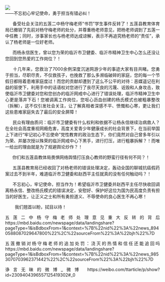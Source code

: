<div class="preface"><img src="https://www.iaders.com/wp-content/uploads/2019/11/339bc-007cr5sply1g5pwky1eg2j30ga096ta2.jpg"></div>
<div class="preface">——不忘初心牢记使命，勇于担当有错必纠！</div>
<p><span id="more-8375"></span></p>
<div class="WB_editor_iframe_new">
<p align="justify">​​&nbsp; &nbsp; &nbsp; 备受社会关注的五莲二中杨守梅老师“书罚”学生事件反转了！五莲县教育体育局已撤销了先前对杨守梅老师的处分，并尊重杨老师意见，把杨老师调到了五莲一中任教；同时，涉事家长也与杨老师达成谅解，表示不再追究杨老师的“责任”，承认了杨老师是一位好老师。</p>
<p align="justify">&nbsp; &nbsp; &nbsp; 而杨永信医生，曾以您为荣的临沂市卫健委、临沂市精神卫生中心怎么还没让您回到您热爱的工作岗位？！</p>
<p align="justify">&nbsp; &nbsp; &nbsp; 十几年来，您救治了7000余例深度沉迷网游少年的事迹大家有目共睹。您勇于担当，尽职尽责，不仅救孩子，也挽救了那么多濒临破碎的家庭，您的每一个节假日都陪着患难家庭度过！而您的贡献却遭到了这么不公平的对待：恶媒遥记在利益的驱使下，利用手中的话语权对您进行了丧尽天良的污蔑、诋毁和人身攻击，致使临沂市卫健委对您和您创办的临沂网戒中心进行了错误处理，临沂市精神卫生中心更是落井下石！您被调离工作岗位，您呕心沥血创建的杨氏模式也被粗暴整改（拆解），这不仅引发社会关注，让了解真相者深感不平、愤慨和心寒，更让我们这些患难家庭失去了最后的安全屏障！</p>
<p align="justify">&nbsp; &nbsp; &nbsp; 民众有理由质问：临沂市卫健委有什么权利和依据不让杨永信继续治病救人？在全社会高度重视网瘾危害，高度关爱青少年健康成长的社会背景下，在当前举国上下进行“牢记初心不忘使命”党性教育的政治生态下，你们竟然对自己曾多年引以为荣、并屡次授以殊荣的临沂网戒中心下黑手，进行打压，进行粗暴拆解？！而唯一给出的理由就是为了规避舆论炒作？！</p>
<p align="justify">&nbsp; &nbsp; &nbsp; 你们和五莲县教体局畏惧网络舆情打压良心教师的野蛮行径有何不同？！</p>
<p align="justify">&nbsp; &nbsp; &nbsp; 五莲县教育局已经收回了对杨老师的错误处理决定，轰动全国的聊城抗癌假药案过去不到半年，难道临沂市卫健委和赵西平主任就真的没有任何触动吗？！</p>
<p align="justify">&nbsp; &nbsp; &nbsp; 不忘初心，牢记使命，担当作为！希望临沂市卫健委并赵西平主任尽快收回调离杨永信、整改杨氏模式的错误决定，安慰好、保护好这位为国为民高度负责有担当的好医生，让正义之士和所有勇担道义、不辱使命的良心医生不再心寒！</p>
<p align="justify">&nbsp; &nbsp; &nbsp;&nbsp;&nbsp; 我们翘首以盼，拭目以待！</p>
<p align="justify">五莲二中杨守梅老师处理意见重大反转的背后 https://mbd.baidu.com/newspage/data/landingshare?pageType=1&amp;isBdboxFrom=1&amp;context=%7B%22nid%22%3A%22news_8940588087029647800%22%2C%22sourceFrom%22%3A%22bjh%22%7D</p>
<p align="justify">五莲撤销对杨守梅老师的追加处罚：浇灭的热情和信任还能追回吗 https://mbd.baidu.com/newspage/data/landingshare?pageType=1&amp;isBdboxFrom=1&amp;context=%7B%22nid%22%3A%22news_9853070703962371442%22%2C%22sourceFrom%22%3A%22bjh%22%7D</p>
<p align="justify">诤言无昧的微博_微博 https://weibo.com/ttarticle/p/show?id=2309404396557125419302#_0</p>
